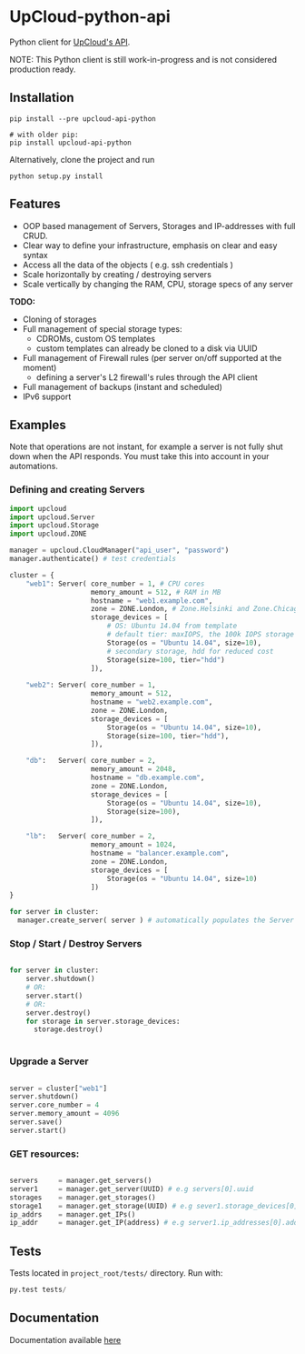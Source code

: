# UpCloud-python-api
Python client for [UpCloud's API](https://www.upcloud.com/documentation/api/).

NOTE: This Python client is still work-in-progress and is not considered production ready.

## Installation

```
pip install --pre upcloud-api-python

# with older pip:
pip install upcloud-api-python
```

Alternatively, clone the project and run 
```
python setup.py install
```

## Features
* OOP based management of Servers, Storages and IP-addresses with full CRUD.
* Clear way to define your infrastructure, emphasis on clear and easy syntax
* Access all the data of the objects ( e.g. ssh credentials )
* Scale horizontally by creating / destroying servers
* Scale vertically by changing the RAM, CPU, storage specs of any server

**TODO:**
* Cloning of storages
* Full management of special storage types:
  * CDROMs, custom OS templates
  * custom templates can already be cloned to a disk via UUID
* Full management of Firewall rules (per server on/off supported at the moment)
  * defining a server's L2 firewall's rules through the API client
* Full management of backups (instant and scheduled)
* IPv6 support



## Examples

Note that operations are not instant, for example a server is not fully shut down when the API responds. 
You must take this into account in your automations.

### Defining and creating Servers

```python
import upcloud
import upcloud.Server
import upcloud.Storage
import upcloud.ZONE

manager = upcloud.CloudManager("api_user", "password")
manager.authenticate() # test credentials

cluster = {
	"web1": Server( core_number = 1, # CPU cores
					memory_amount = 512, # RAM in MB
					hostname = "web1.example.com", 
					zone = ZONE.London, # Zone.Helsinki and Zone.Chicago available also
					storage_devices = [
				        # OS: Ubuntu 14.04 from template
				        # default tier: maxIOPS, the 100k IOPS storage backend
						Storage(os = "Ubuntu 14.04", size=10), 
						# secondary storage, hdd for reduced cost
						Storage(size=100, tier="hdd") 
					]),
	
	"web2": Server( core_number = 1, 
					memory_amount = 512, 
					hostname = "web2.example.com", 
					zone = ZONE.London, 
					storage_devices = [
						Storage(os = "Ubuntu 14.04", size=10), 
						Storage(size=100, tier="hdd"),
					]),

	"db":	Server( core_number = 2, 
					memory_amount = 2048, 
					hostname = "db.example.com", 
					zone = ZONE.London, 
					storage_devices = [
						Storage(os = "Ubuntu 14.04", size=10),
						Storage(size=100),
					]),

	"lb":	Server( core_number = 2, 
					memory_amount = 1024, 
					hostname = "balancer.example.com", 
					zone = ZONE.London, 
					storage_devices = [
						Storage(os = "Ubuntu 14.04", size=10)
					])
}

for server in cluster:
  manager.create_server( server ) # automatically populates the Server objects with data from API

```

### Stop / Start / Destroy Servers
```python

for server in cluster:
	server.shutdown()
	# OR: 
	server.start()
	# OR: 
	server.destroy()
	for storage in server.storage_devices: 
	  storage.destroy()
	  
```

### Upgrade a Server
```python

server = cluster["web1"]
server.shutdown()
server.core_number = 4
server.memory_amount = 4096
server.save()
server.start()

```

### GET resources:
```python

servers     = manager.get_servers()
server1     = manager.get_server(UUID) # e.g servers[0].uuid
storages    = manager.get_storages()
storage1    = manager.get_storage(UUID) # e.g sever1.storage_devices[0].uuid
ip_addrs    = manager.get_IPs()
ip_addr     = manager.get_IP(address) # e.g server1.ip_addresses[0].address

```

## Tests

Tests located in `project_root/tests/` directory. Run with:

```python
py.test tests/
```

## Documentation

Documentation available [here](http://upcloudltd.github.io/upcloud-python-api/)
